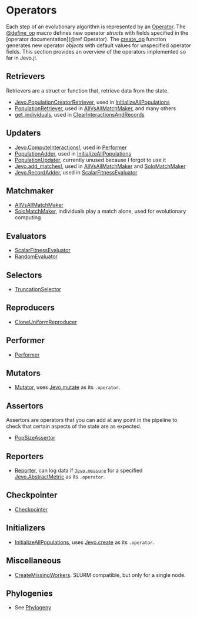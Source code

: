 # Operators

Each step of an evolutionary algorithm is represented by an [Operator](@ref). The [@define_op](@ref) macro defines new operator *structs* with fields specified in the [operator documentation](@ref Operator). The [create_op](@ref) function generates new operator *objects* with default values for unspecified operator fields. This section provides an overview of the operators implemented so far in Jevo.jl.

## Retrievers

Retrievers are a struct or function that, retrieve data from the state. 

* [Jevo.PopulationCreatorRetriever](@ref), used in [InitializeAllPopulations](@ref)
* [PopulationRetriever](@ref), used in [AllVsAllMatchMaker](@ref), and many others
* [get_individuals](@ref), used in [ClearInteractionsAndRecords](@ref)

## Updaters

* [Jevo.ComputeInteractions!](@ref), used in [Performer](@ref)
* [PopulationAdder](@ref), used in [InitializeAllPopulations](@ref)
* [PopulationUpdater](@ref), currently unused because I forgot to use it 
* [Jevo.add_matches!](@ref), used in [AllVsAllMatchMaker](@ref) and [SoloMatchMaker](@ref)
* [Jevo.RecordAdder](@ref), used in [ScalarFitnessEvaluator](@ref)

## Matchmaker

* [AllVsAllMatchMaker](@ref)
* [SoloMatchMaker](@ref), individuals play a match alone, used for evolutionary computing

## Evaluators

* [ScalarFitnessEvaluator](@ref)
* [RandomEvaluator](@ref)

## Selectors

* [TruncationSelector](@ref)

## Reproducers

* [CloneUniformReproducer](@ref)

## Performer

* [Performer](@ref)


## Mutators

* [Mutator](@ref), uses [Jevo.mutate](@ref) as its `.operator`.

## Assertors

Assertors are operators that you can add at any point in the pipeline to check that certain aspects of the state are as expected.

* [PopSizeAssertor](@ref)

## Reporters

* [Reporter](@ref), can log data if [`Jevo.measure`](@ref) for a specified [Jevo.AbstractMetric](@ref) as its `.operator`.

## Checkpointer

* [Checkpointer](@ref)

## Initializers

* [InitializeAllPopulations](@ref), uses [Jevo.create](@ref) as its `.operator`.

## Miscellaneous

* [CreateMissingWorkers](@ref). SLURM compatible, but only for a single node.

## Phylogenies

* See [Phylogeny](@ref)
